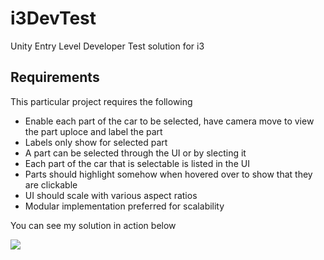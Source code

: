 # i3DevTest
Unity Entry Level Developer Test solution for i3

## Requirements

This particular project requires the following

* Enable each part of the car to be selected, have camera move to view the part uploce and label the part
* Labels only show for selected part
* A part can be selected through the UI or by slecting it
* Each part of the car that is selectable is listed  in the UI
* Parts should  highlight somehow when hovered over to show that they are clickable
* UI should scale with various aspect ratios
* Modular implementation preferred for scalability

You can see my solution in action below

![](i3.gif)
